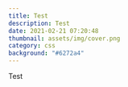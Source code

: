 ```yaml
---
title: Test
description: Test
date: 2021-02-21 07:20:48
thumbnail: assets/img/cover.png
category: css
background: "#6272a4"
---
```

Test